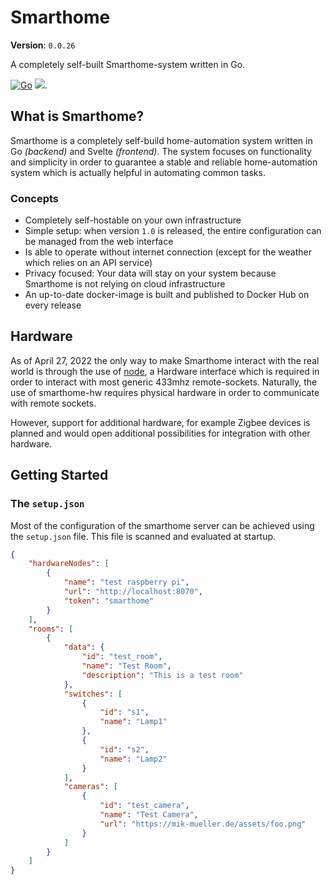 # Smarthome
**Version**: `0.0.26`

A completely self-built Smarthome-system written in Go.

[![Go](https://github.com/smarthome-go/smarthome/actions/workflows/go.yml/badge.svg)](https://github.com/smarthome-go/smarthome/actions/workflows/go.yml)
[![](https://tokei.rs/b1/github/smarthome-go/smarthome?category=code)](https://github.com/smarthome-go/smarthome).

## What is Smarthome?
Smarthome is a completely self-build home-automation system written in Go *(backend)* and Svelte *(frontend)*.
The system focuses on functionality and simplicity in order to guarantee a stable and reliable home-automation system which is actually helpful in automating common tasks.

### Concepts
- Completely self-hostable on your own infrastructure
- Simple setup: when version `1.0` is released, the entire configuration can be managed from the web interface
- Is able to operate without internet connection (except for the weather which relies on an API service)
- Privacy focused: Your data will stay on your system because Smarthome is not relying on cloud infrastructure
- An up-to-date docker-image is built and published to Docker Hub on every release 

## Hardware
As of April 27, 2022 the only way to make Smarthome interact with the real world is through the use of [node](https://github.com/smarthome-go/node), a Hardware interface which is required in order to interact with most generic 433mhz remote-sockets.
Naturally, the use of smarthome-hw requires physical hardware in order to communicate with remote sockets.

However, support for additional hardware, for example Zigbee devices is planned and would open additional possibilities for integration with other hardware.

## Getting Started
### The `setup.json`
Most of the configuration of the smarthome server can be achieved using the `setup.json` file.
This file is scanned and evaluated at startup.

```json
{
    "hardwareNodes": [
        {
            "name": "test raspberry pi",
            "url": "http://localhost:8070",
            "token": "smarthome"
        }
    ],
    "rooms": [
        {
            "data": {
                "id": "test_room",
                "name": "Test Room",
                "description": "This is a test room"
            },
            "switches": [
                {
                    "id": "s1",
                    "name": "Lamp1"
                },
                {
                    "id": "s2",
                    "name": "Lamp2"
                }
            ],
            "cameras": [
                {
                    "id": "test_camera",
                    "name": "Test Camera",
                    "url": "https://mik-mueller.de/assets/foo.png"
                }
            ]
        }
    ]
}
```
